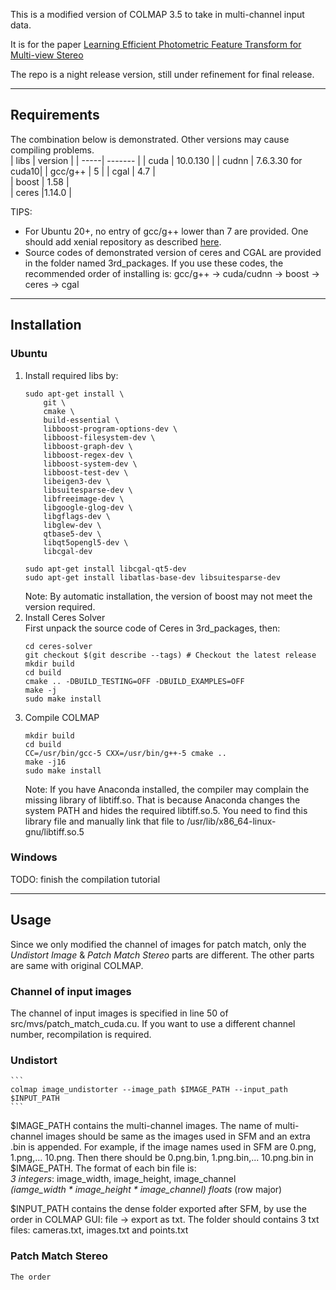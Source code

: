 This is a modified version of COLMAP 3.5 to take in multi-channel input data.

It is for the paper [Learning Efficient Photometric Feature Transform for Multi-view Stereo](https://arxiv.org/abs/2103.14794)

The repo is a night release version, still under refinement for final release.

----
## Requirements
The combination below is demonstrated. Other versions may cause compiling problems.  
| libs | version |
| -----| ------- |
| cuda | 10.0.130 |
| cudnn | 7.6.3.30 for cuda10|
| gcc/g++  | 5 |
| cgal | 4.7 |  
| boost | 1.58 |  
| ceres |1.14.0 | 

TIPS:  
- For Ubuntu 20+, no entry of gcc/g++ lower than 7 are provided. One should add xenial repository as described [here](https://askubuntu.com/questions/1235819/ubuntu-20-04-gcc-version-lower-than-gcc-7).
- Source codes of demonstrated version of ceres and CGAL are provided in the folder named 3rd_packages. If you use these codes, the recommended order of installing is: gcc/g++ -> cuda/cudnn -> boost -> ceres -> cgal

----
## Installation
### Ubuntu
1. Install required libs by:
    ```
    sudo apt-get install \
        git \
        cmake \
        build-essential \
        libboost-program-options-dev \
        libboost-filesystem-dev \
        libboost-graph-dev \
        libboost-regex-dev \
        libboost-system-dev \
        libboost-test-dev \
        libeigen3-dev \
        libsuitesparse-dev \
        libfreeimage-dev \
        libgoogle-glog-dev \
        libgflags-dev \
        libglew-dev \
        qtbase5-dev \
        libqt5opengl5-dev \
        libcgal-dev

    sudo apt-get install libcgal-qt5-dev
    sudo apt-get install libatlas-base-dev libsuitesparse-dev
    ```
    Note: By automatic installation, the version of boost may not meet the version required.
2. Install Ceres Solver  
    First unpack the source code of Ceres in 3rd_packages, then:
    ```
    cd ceres-solver
    git checkout $(git describe --tags) # Checkout the latest release
    mkdir build
    cd build
    cmake .. -DBUILD_TESTING=OFF -DBUILD_EXAMPLES=OFF
    make -j
    sudo make install
    ```
3. Compile COLMAP
    ```
    mkdir build
    cd build
    CC=/usr/bin/gcc-5 CXX=/usr/bin/g++-5 cmake ..
    make -j16
    sudo make install
    ```
    Note: If you have Anaconda installed, the compiler may complain the missing library of libtiff.so. That is because Anaconda changes the system PATH and hides the required libtiff.so.5. You need to find this library file and manually link that file to /usr/lib/x86_64-linux-gnu/libtiff.so.5

### Windows
TODO: finish the compilation tutorial

----
## Usage
Since we only modified the channel of images for patch match, only the *Undistort Image* & *Patch Match Stereo* parts are different. The other parts are same with original COLMAP.
### Channel of input images
The channel of input images is specified in line 50 of src/mvs/patch_match_cuda.cu.
If you want to use a different channel number, recompilation is required.
### Undistort
    ```
    colmap image_undistorter --image_path $IMAGE_PATH --input_path $INPUT_PATH 
    ```
$IMAGE_PATH contains the multi-channel images. The name of multi-channel images should be same as the images used in SFM and an extra .bin is appended. For example, if the image names used in SFM are 0.png, 1.png,... 10.png. Then there should be 0.png.bin, 1.png.bin,... 10.png.bin in $IMAGE_PATH. The format of each bin file is:  
*3 integers*: image_width, image_height, image_channel  
*(iamge_width \* image_height \* image_channel) floats* (row major)  

$INPUT_PATH contains the dense folder exported after SFM, by use the order in COLMAP GUI: file -> export as txt. The folder should contains 3 txt files: cameras.txt, images.txt and points.txt
### Patch Match Stereo
    The order 
